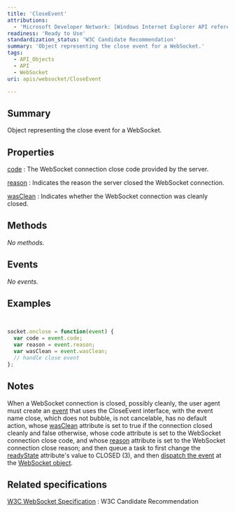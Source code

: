 ```yaml
---
title: 'CloseEvent'
attributions:
  - 'Microsoft Developer Network: [Windows Internet Explorer API reference Article](http://msdn.microsoft.com/en-us/library/ie/hh828809%28v=vs.85%29.aspx)'
readiness: 'Ready to Use'
standardization_status: 'W3C Candidate Recommendation'
summary: 'Object representing the close event for a WebSocket.'
tags:
  - API_Objects
  - API
  - WebSocket
uri: apis/websocket/CloseEvent

---
```

## Summary

Object representing the close event for a WebSocket.

## Properties

[code](/apis/websocket/CloseEvent/code)
:   The WebSocket connection close code provided by the server.

[reason](/apis/websocket/CloseEvent/reason)
:   Indicates the reason the server closed the WebSocket connection.

[wasClean](/apis/websocket/CloseEvent/wasClean)
:   Indicates whether the WebSocket connection was cleanly closed.

## Methods

*No methods.*

## Events

*No events.*

## Examples

``` js


socket.onclose = function(event) {
  var code = event.code;
  var reason = event.reason;
  var wasClean = event.wasClean;
  // handle close event
};
```

</pre>

## Notes

When a WebSocket connection is closed, possibly cleanly, the user agent must create an [event](/apis/websocket/WebSocket/onclose) that uses the CloseEvent interface, with the event name close, which does not bubble, is not cancelable, has no default action, whose [wasClean](/apis/websocket/CloseEvent/wasClean) attribute is set to true if the connection closed cleanly and false otherwise, whose code attribute is set to the WebSocket connection close code, and whose [reason](/apis/websocket/CloseEvent/reason) attribute is set to the WebSocket connection close reason; and then queue a task to first change the [readyState](/apis/websocket/WebSocket/readyState) attribute's value to CLOSED (3), and then [dispatch the event](/apis/websocket/WebSocket/onclose) at the [WebSocket object](/apis/websocket/WebSocket).

## Related specifications

[W3C WebSocket Specification](http://www.w3.org/TR/websockets/)
:   W3C Candidate Recommendation

